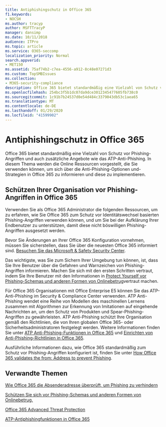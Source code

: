```yaml
---
title: Antiphishingschutz in Office 365
f1.keywords:
- NOCSH
ms.author: tracyp
author: MSFTTracyP
manager: dansimp
ms.date: 10/11/2018
audience: ITPro
ms.topic: article
ms.service: O365-seccomp
localization_priority: Normal
search.appverid:
- MET150
ms.assetid: 75af74b2-c7ea-4556-a912-8c48e07271d3
ms.custom: TopSMBIssues
ms.collection:
- M365-security-compliance
description: Office 365 bietet standardmäßig eine Vielzahl von Schutz vor Phishing-Angriffen und auch zusätzliche Angebote wie das ATP-Anti-Phishing. In diesem Thema werden die Online Ressourcen vorgestellt, die Sie verwenden können, um sich über die Anti-Phishing-Optionen und-Strategien in Office 365 zu informieren und diese zu implementieren.
ms.openlocfilehash: 254bc3f5b1dc07da9dce3012345477605fb738c0
ms.sourcegitcommit: 1c91b7b24537d0e54d484c3379043db53c1aea65
ms.translationtype: MT
ms.contentlocale: de-DE
ms.lasthandoff: 01/29/2020
ms.locfileid: "41599902"
---
```

# <a name="anti-phishing-protection-in-office-365"></a>Antiphishingschutz in Office 365

Office 365 bietet standardmäßig eine Vielzahl von Schutz vor Phishing-Angriffen und auch zusätzliche Angebote wie das ATP-Anti-Phishing. In diesem Thema werden die Online Ressourcen vorgestellt, die Sie verwenden können, um sich über die Anti-Phishing-Optionen und-Strategien in Office 365 zu informieren und diese zu implementieren.

## <a name="protect-your-organization-against-phishing-attacks-in-office-365"></a>Schützen Ihrer Organisation vor Phishing-Angriffen in Office 365

Verwenden Sie als Office 365 Administrator die folgenden Ressourcen, um zu erfahren, wie Sie Office 365 zum Schutz vor Identitätswechsel basierten Phishing-Angriffen verwenden können, und um Sie bei der Aufklärung Ihrer Endbenutzer zu unterstützen, damit diese nicht böswilligen Phishing-Angriffen ausgesetzt werden.

Bevor Sie Änderungen an Ihrer Office 365 Konfiguration vornehmen, müssen Sie sicherstellen, dass Sie über die neuesten Office 365 informiert sind. [Besuchen Sie das Microsoft &amp; Safety Security Center](https://www.microsoft.com/security/default.aspx).

Das wichtigste, was Sie zum Sichern Ihrer Umgebung tun können, ist, dass Sie Ihre Benutzer über die Gefahren und Warnzeichen von Phishing-Angriffen informieren. Machen Sie sich mit den ersten Schritten vertraut, indem Sie Ihre Benutzer mit den Informationen in [Protect Yourself vor Phishing-Schemas und anderen Formen von Onlinebetrug](https://support.office.com/article/f84750b4-2f2c-46c3-89f6-e65f7f8c3546)vertraut machen.

Für Office 365 Organisationen mit Office Enterprise E5 können Sie das ATP-Anti-Phishing im Security &amp; Compliance Center verwenden. ATP Anti-Phishing wendet eine Reihe von Modellen des maschinellen Lernens zusammen mit Algorithmen zur Erkennung von Imitationen auf eingehende Nachrichten an, um den Schutz von Produkten und Spear-Phishing-Angriffen zu gewährleisten. ATP Anti-Phishing schützt Ihre Organisation gemäß den Richtlinien, die von Ihren globalen Office 365- oder Sicherheitsadministratoren festgelegt werden. Weitere Informationen finden Sie unter [ATP Anti-Phishing-Funktionen in Office 365](atp-anti-phishing.md) und [Einrichten von Anti-Phishing-Richtlinien in Office 365](set-up-anti-phishing-policies.md).

Ausführliche Informationen dazu, wie Office 365 standardmäßig zum Schutz vor Phishing-Angriffen konfiguriert ist, finden Sie unter [How Office 365 validates the from: Address to prevent Phishing](how-office-365-validates-the-from-address.md).

## <a name="related-topics"></a>Verwandte Themen

[Wie Office 365 die Absenderadresse überprüft, um Phishing zu verhindern](how-office-365-validates-the-from-address.md)

[Schützen Sie sich vor Phishing-Schemas und anderen Formen von Onlinebetrug.](https://support.office.com/article/f84750b4-2f2c-46c3-89f6-e65f7f8c3546)

[Office 365 Advanced Threat Protection](office-365-atp.md)

[ATP-Antiphishingfunktionen in Office 365](atp-anti-phishing.md)
